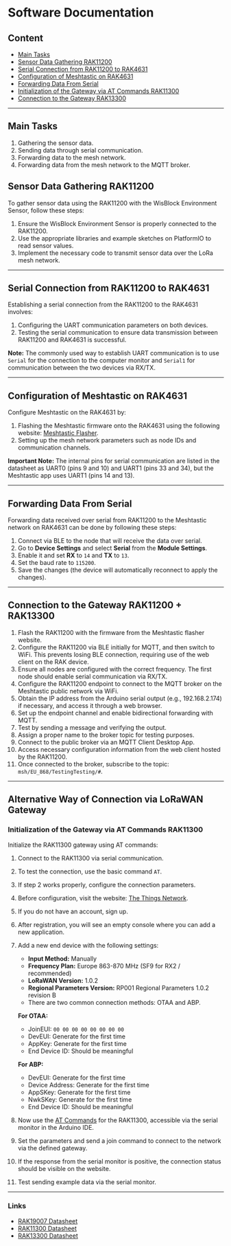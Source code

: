 # Software Documentation

## Content

- [Main Tasks](#main-tasks)
- [Sensor Data Gathering RAK11200](#sensor-data-gathering-rak11200)
- [Serial Connection from RAK11200 to RAK4631](#serial-connection-from-rak11200-to-rak4631)
- [Configuration of Meshtastic on RAK4631](#configuration-of-meshtastic-on-rak4631)
- [Forwarding Data From Serial](#forwarding-data-from-serial)
- [Initialization of the Gateway via AT Commands RAK11300](#initialization-of-the-gateway-via-at-commands-rak11300)
- [Connection to the Gateway RAK13300](#connection-to-the-gateway-rak13300)

---

## Main Tasks

1. Gathering the sensor data.
2. Sending data through serial communication.
3. Forwarding data to the mesh network.
4. Forwarding data from the mesh network to the MQTT broker.

## Sensor Data Gathering RAK11200

To gather sensor data using the RAK11200 with the WisBlock Environment Sensor, follow these steps:

1. Ensure the WisBlock Environment Sensor is properly connected to the RAK11200.
2. Use the appropriate libraries and example sketches on PlatformIO to read sensor values.
3. Implement the necessary code to transmit sensor data over the LoRa mesh network.

---

## Serial Connection from RAK11200 to RAK4631

Establishing a serial connection from the RAK11200 to the RAK4631 involves:

1. Configuring the UART communication parameters on both devices.
2. Testing the serial communication to ensure data transmission between RAK11200 and RAK4631 is successful.

**Note:** The commonly used way to establish UART communication is to use `Serial` for the connection to the computer monitor and `Serial1` for communication between the two devices via RX/TX.

---

## Configuration of Meshtastic on RAK4631

Configure Meshtastic on the RAK4631 by:

1. Flashing the Meshtastic firmware onto the RAK4631 using the following website: [Meshtastic Flasher](https://flasher.meshtastic.org/).
2. Setting up the mesh network parameters such as node IDs and communication channels.

**Important Note:** The internal pins for serial communication are listed in the datasheet as UART0 (pins 9 and 10) and UART1 (pins 33 and 34), but the Meshtastic app uses UART1 (pins 14 and 13).

---

## Forwarding Data From Serial

Forwarding data received over serial from RAK11200 to the Meshtastic network on RAK4631 can be done by following these steps:

1. Connect via BLE to the node that will receive the data over serial.
2. Go to **Device Settings** and select **Serial** from the **Module Settings**.
3. Enable it and set **RX** to `14` and **TX** to `13`.
4. Set the baud rate to `115200`.
5. Save the changes (the device will automatically reconnect to apply the changes).

---


## Connection to the Gateway RAK11200 + RAK13300

1. Flash the RAK11200 with the firmware from the Meshtastic flasher website.
2. Configure the RAK11200 via BLE initially for MQTT, and then switch to WiFi. This prevents losing BLE connection, requiring use of the web client on the RAK device.
3. Ensure all nodes are configured with the correct frequency. The first node should enable serial communication via RX/TX.
4. Configure the RAK11200 endpoint to connect to the MQTT broker on the Meshtastic public network via WiFi.
5. Obtain the IP address from the Arduino serial output (e.g., 192.168.2.174) if necessary, and access it through a web browser.
6. Set up the endpoint channel and enable bidirectional forwarding with MQTT.
7. Test by sending a message and verifying the output.
8. Assign a proper name to the broker topic for testing purposes.
9. Connect to the public broker via an MQTT Client Desktop App.
10. Access necessary configuration information from the web client hosted by the RAK11200.
11. Once connected to the broker, subscribe to the topic: `msh/EU_868/TestingTesting/#`.

---

## Alternative Way of Connection via LoRaWAN Gateway

### Initialization of the Gateway via AT Commands RAK11300

Initialize the RAK11300 gateway using AT commands:

1. Connect to the RAK11300 via serial communication.
2. To test the connection, use the basic command `AT`.
3. If step 2 works properly, configure the connection parameters.
4. Before configuration, visit the website: [The Things Network](https://eu1.cloud.thethings.network).
5. If you do not have an account, sign up.
6. After registration, you will see an empty console where you can add a new application.
7. Add a new end device with the following settings:
   - **Input Method:** Manually
   - **Frequency Plan:** Europe 863-870 MHz (SF9 for RX2 / recommended)
   - **LoRaWAN Version:** 1.0.2
   - **Regional Parameters Version:** RP001 Regional Parameters 1.0.2 revision B
   - There are two common connection methods: OTAA and ABP.

   **For OTAA:**
   - JoinEUI: `00 00 00 00 00 00 00 00`
   - DevEUI: Generate for the first time
   - AppKey: Generate for the first time
   - End Device ID: Should be meaningful

   **For ABP:**
   - DevEUI: Generate for the first time
   - Device Address: Generate for the first time
   - AppSKey: Generate for the first time
   - NwkSKey: Generate for the first time
   - End Device ID: Should be meaningful

8. Now use the [AT Commands](https://docs.rakwireless.com/product-categories/wisduo/rak11300-module/at-command-manual/#atr) for the RAK11300, accessible via the serial monitor in the Arduino IDE.
10. Set the parameters and send a join command to connect to the network via the defined gateway.
11. If the response from the serial monitor is positive, the connection status should be visible on the website.
12. Test sending example data via the serial monitor.

---


### Links

- [RAK19007 Datasheet](https://docs.rakwireless.com/product-categories/wisblock/rak19007/datasheet/)
- [RAK11300 Datasheet](https://docs.rakwireless.com/product-categories/wisduo/rak11300-module/datasheet/)
- [RAK13300 Datasheet](https://docs.rakwireless.com/product-categories/wisblock/rak13300/datasheet/)
